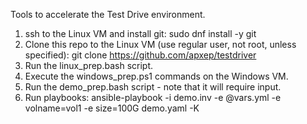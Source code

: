 Tools to accelerate the Test Drive environment.  

1. ssh to the Linux VM and install git: 
     sudo dnf install -y git
2. Clone this repo to the Linux VM (use regular user, not root, unless specified):
     git clone https://github.com/apxep/testdriver
4. Run the linux_prep.bash script.
5. Execute the windows_prep.ps1 commands on the Windows VM.
6. Run the demo_prep.bash script - note that it will require input.
7. Run playbooks:
       ansible-playbook -i demo.inv -e @vars.yml -e volname=vol1 -e size=100G demo.yaml -K
   

